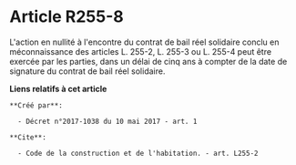 # Article R255-8

L'action en nullité à l'encontre du contrat de bail réel solidaire conclu en méconnaissance des articles L. 255-2, L. 255-3
ou L. 255-4 peut être exercée par les parties, dans un délai de cinq ans à compter de la date de signature du contrat de bail
réel solidaire.

**Liens relatifs à cet article**

	**Créé par**:

	  - Décret n°2017-1038 du 10 mai 2017 - art. 1

	**Cite**:

	  - Code de la construction et de l'habitation. - art. L255-2
